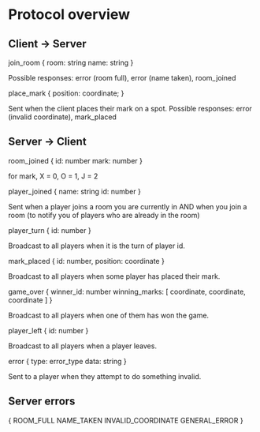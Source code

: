 
Protocol overview
====

Client -> Server
----

join_room {
    room: string
    name: string
}

Possible responses: error (room full), error (name taken), room_joined

place_mark {
    position: coordinate;
}

Sent when the client places their mark on a spot. Possible responses: error (invalid coordinate), mark_placed

Server -> Client
----

room_joined {
    id: number
    mark: number
}

for mark, X = 0, O = 1, J = 2

player_joined {
    name: string
    id: number
}

Sent when a player joins a room you are currently in AND when you join a room (to notify you of players who are already in the room)

player_turn {
    id: number
}

Broadcast to all players when it is the turn of player id.

mark_placed {
    id: number,
    position: coordinate
}

Broadcast to all players when some player has placed their mark.

game_over {
    winner_id: number
    winning_marks: [
        coordinate, coordinate, coordinate
    ]
}

Broadcast to all players when one of them has won the game.

player_left {
    id: number
}

Broadcast to all players when a player leaves.

error {
    type: error_type
    data: string
}

Sent to a player when they attempt to do something invalid.

Server errors
----

{
    ROOM_FULL
    NAME_TAKEN
    INVALID_COORDINATE
    GENERAL_ERROR
}
